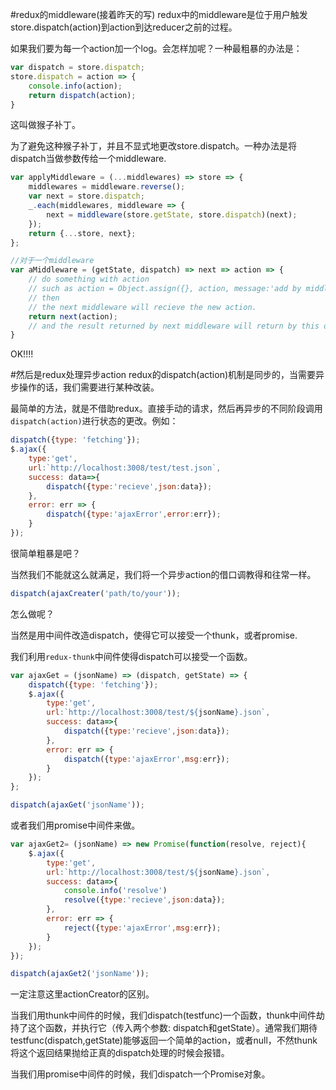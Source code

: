 #redux的middleware(接着昨天的写)
redux中的middleware是位于用户触发store.dispatch(action)到action到达reducer之前的过程。

如果我们要为每一个action加一个log。会怎样加呢？一种最粗暴的办法是：
```javascript
var dispatch = store.dispatch;
store.dispatch = action => {
    console.info(action);
    return dispatch(action);
}
```
这叫做猴子补丁。

为了避免这种猴子补丁，并且不显式地更改store.dispatch。一种办法是将dispatch当做参数传给一个middleware.

```javascript
var applyMiddleware = (...middlewares) => store => {
    middlewares = middleware.reverse();
    var next = store.dispatch;
    _.each(middlewares, middleware => {
        next = middleware(store.getState, store.dispatch)(next);
    });
    return {...store, next};
};

//对于一个middleware
var aMiddleware = (getState, dispatch) => next => action => {
    // do something with action
    // such as action = Object.assign({}, action, message:'add by middleware');
    // then
    // the next middleware will recieve the new action.
    return next(action);  
    // and the result returned by next middleware will return by this one.
}
```


OK!!!!


#然后是redux处理异步action
redux的dispatch(action)机制是同步的，当需要异步操作的话，我们需要进行某种改装。

最简单的方法，就是不借助redux。直接手动的请求，然后再异步的不同阶段调用`dispatch(action)`进行状态的更改。例如：

```javascript
dispatch({type: 'fetching'});
$.ajax({
    type:'get',
    url:`http://localhost:3008/test/test.json`,
    success: data=>{
        dispatch({type:'recieve',json:data});
    },
    error: err => {
        dispatch({type:'ajaxError',error:err});
    }
});
```
很简单粗暴是吧？

当然我们不能就这么就满足，我们将一个异步action的借口调教得和往常一样。

```javascript
dispatch(ajaxCreater('path/to/your'));
```

怎么做呢？

当然是用中间件改造dispatch，使得它可以接受一个thunk，或者promise.

我们利用`redux-thunk`中间件使得dispatch可以接受一个函数。

```javascript
var ajaxGet = (jsonName) => (dispatch, getState) => {
    dispatch({type: 'fetching'});
    $.ajax({
        type:'get',
        url:`http://localhost:3008/test/${jsonName}.json`,
        success: data=>{
            dispatch({type:'recieve',json:data});
        },
        error: err => {
            dispatch({type:'ajaxError',msg:err});
        }
    });
};

dispatch(ajaxGet('jsonName'));
```


或者我们用promise中间件来做。

```javascript
var ajaxGet2= (jsonName) => new Promise(function(resolve, reject){
    $.ajax({
        type:'get',
        url:`http://localhost:3008/test/${jsonName}.json`,
        success: data=>{
            console.info('resolve')
            resolve({type:'recieve',json:data});
        },
        error: err => {
            reject({type:'ajaxError',msg:err});
        }
    });
});

dispatch(ajaxGet2('jsonName'));
```
一定注意这里actionCreator的区别。

当我们用thunk中间件的时候，我们dispatch(testfunc)一个函数，thunk中间件劫持了这个函数，并执行它（传入两个参数: dispatch和getState）。通常我们期待testfunc(dispatch,getState)能够返回一个简单的action，或者null，不然thunk将这个返回结果抛给正真的dispatch处理的时候会报错。

当我们用promise中间件的时候，我们dispatch一个Promise对象。